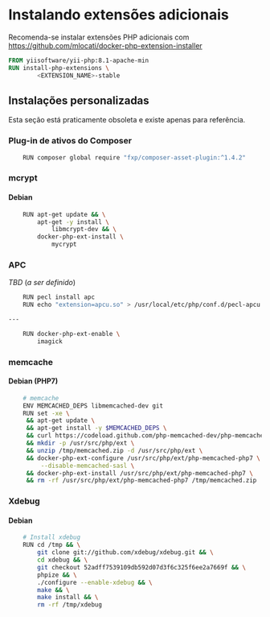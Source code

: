 # Instalando extensões adicionais

Recomenda-se instalar extensões PHP adicionais com <https://github.com/mlocati/docker-php-extension-installer>

```dockerfile
FROM yiisoftware/yii-php:8.1-apache-min
RUN install-php-extensions \
        <EXTENSION_NAME>-stable
```

## Instalações personalizadas

Esta seção está praticamente obsoleta e existe apenas para referência.

### Plug-in de ativos do Composer

```bash
    RUN composer global require "fxp/composer-asset-plugin:^1.4.2"
```

### mcrypt

#### Debian

```bash
    RUN apt-get update && \
        apt-get -y install \
            libmcrypt-dev && \
        docker-php-ext-install \
            mycrypt   
```

### APC

*TBD* (*a ser definido*)

```bash
    RUN pecl install apc
    RUN echo "extension=apcu.so" > /usr/local/etc/php/conf.d/pecl-apcu.ini

---

    RUN docker-php-ext-enable \
        imagick
```

### memcache

#### Debian (PHP7)

```bash
    # memcache
    ENV MEMCACHED_DEPS libmemcached-dev git
    RUN set -xe \
     && apt-get update \
     && apt-get install -y $MEMCACHED_DEPS \
     && curl https://codeload.github.com/php-memcached-dev/php-memcached/zip/php7 -o /tmp/memcached.zip \
     && mkdir -p /usr/src/php/ext \
     && unzip /tmp/memcached.zip -d /usr/src/php/ext \
     && docker-php-ext-configure /usr/src/php/ext/php-memcached-php7 \
         --disable-memcached-sasl \
     && docker-php-ext-install /usr/src/php/ext/php-memcached-php7 \
     && rm -rf /usr/src/php/ext/php-memcached-php7 /tmp/memcached.zip
```

### Xdebug

#### Debian

```bash
    # Install xdebug
    RUN cd /tmp && \
        git clone git://github.com/xdebug/xdebug.git && \
        cd xdebug && \
        git checkout 52adff7539109db592d07d3f6c325f6ee2a7669f && \
        phpize && \
        ./configure --enable-xdebug && \
        make && \
        make install && \
        rm -rf /tmp/xdebug        
```
